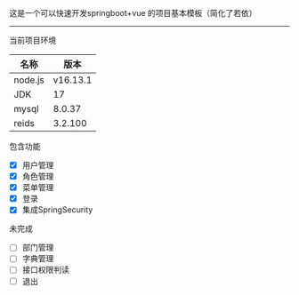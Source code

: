 这是一个可以快速开发springboot+vue 的项目基本模板（简化了若依）

------

当前项目环境

| 名称    | 版本     |
| ------- | -------- |
| node.js | v16.13.1 |
| JDK     | 17       |
| mysql   | 8.0.37   |
| reids   | 3.2.100  |

包含功能

- [x] 用户管理
- [x] 角色管理
- [x] 菜单管理
- [x] 登录
- [x] 集成SpringSecurity

未完成

- [ ] 部门管理
- [ ] 字典管理
- [ ] 接口权限判读
- [ ] 退出
